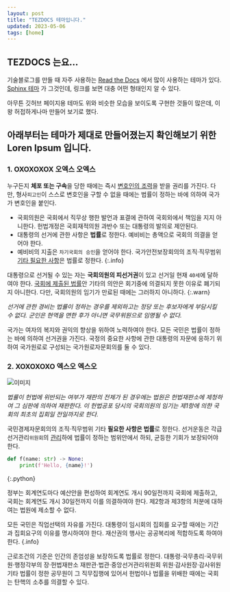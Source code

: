 ```yaml
---
layout: post
title: "TEZDOCS 테마입니다."
updated: 2023-05-06
tags: [home]
---
```


## TEZDOCS 는요...

기술블로그를 만들 때 자주 사용하는 [Read the Docs](https://readthedocs.org/) 에서 많이 사용하는 테마가 있다. [Sphinx 테마](https://sphinx-themes.org/) 가 그것인데, 링크를 보면 대충 어떤 형태인지 알 수 있다.

아무튼 깃허브 페이지용 테마도 위와 비슷한 모습을 보이도록 구현한 것들이 많은데, 이왕 허접하게나마 만들어 보기로 했다.

## 아래부터는 테마가 제대로 만들어졌는지 확인해보기 위한 Loren Ipsum 입니다.

### 1. OXOXOXOX 오엑스 오엑스

누구든지 **체포 또는 구속**을 당한 때에는 즉시 [변호인의 조력](#)을 받을 권리를 가진다. 다만, 형사`피고인`이 스스로 변호인을 구할 수 없을 때에는 법률이 정하는 바에 의하여 국가가 변호인을 붙인다.

- 국회의원은 국회에서 직무상 행한 발언과 표결에 관하여 국회외에서 책임을 지지 아니한다. 헌법개정은 국회재적의원 과반수 또는 대통령의 발의로 제안된다.
- 대통령의 선거에 관한 사항은 **법률**로 정한다. 예비비는 총액으로 국회의 의결을 얻어야 한다.
- 예비비의 지출은 `차기국회의 승인`을 얻어야 한다. 국가안전보장회의의 조직·직무범위 [기타 필요한 사항](#)은 법률로 정한다.
{:.info}

대통령으로 선거될 수 있는 자는 **국회의원의 피선거권**이 있고 선거일 현재 `40세`에 달하여야 한다. [국회에 제출된 법률](#)안 기타의 의안은 회기중에 의결되지 못한 이유로 폐기되지 아니한다. 다만, 국회의원의 임기가 만료된 때에는 그러하지 아니하다.
{:.warn}

*선거에 관한 경비는 법률이 정하는 경우를 제외하고는 정당 또는 후보자에게 부담시킬 수 없다. 군인은 현역을 면한 후가 아니면 국무위원으로 임명될 수 없다.*

국가는 여자의 복지와 권익의 향상을 위하여 노력하여야 한다. 모든 국민은 법률이 정하는 바에 의하여 선거권을 가진다. 국정의 중요한 사항에 관한 대통령의 자문에 응하기 위하여 국가원로로 구성되는 국가원로자문회의를 둘 수 있다.

### 2. XOXOXOXO 엑스오 엑스오

![이미지](https://via.placeholder.com/700x50)

*법률이 헌법에 위반되는 여부가 재판의 전제가 된 경우에는 법원은 헌법재판소에 제청하여 그 심판에 의하여 재판한다. 이 헌법공포 당시의 국회의원의 임기는 제1항에 의한 국회의 최초의 집회일 전일까지로 한다.*

국민경제자문회의의 조직·직무범위 기타 **필요한 사항은 법률**로 정한다. 선거운동은 각급 선거관리`위원회`의 [관리](#)하에 법률이 정하는 범위안에서 하되, 균등한 기회가 보장되어야 한다.

```python
def f(name: str) -> None:
    print(f'Hello, {name}!')
```
{:.python}

정부는 회계연도마다 예산안을 편성하여 회계연도 개시 90일전까지 국회에 제출하고, 국회는 회계연도 개시 30일전까지 이를 의결하여야 한다. 제2항과 제3항의 처분에 대하여는 법원에 제소할 수 없다.

모든 국민은 직업선택의 자유를 가진다. 대통령이 임시회의 집회를 요구할 때에는 기간과 집회요구의 이유를 명시하여야 한다. 재산권의 행사는 공공복리에 적합하도록 하여야 한다.
{.info}

근로조건의 기준은 인간의 존엄성을 보장하도록 법률로 정한다. 대통령·국무총리·국무위원·행정각부의 장·헌법재판소 재판관·법관·중앙선거관리위원회 위원·감사원장·감사위원 기타 법률이 정한 공무원이 그 직무집행에 있어서 헌법이나 법률을 위배한 때에는 국회는 탄핵의 소추를 의결할 수 있다.